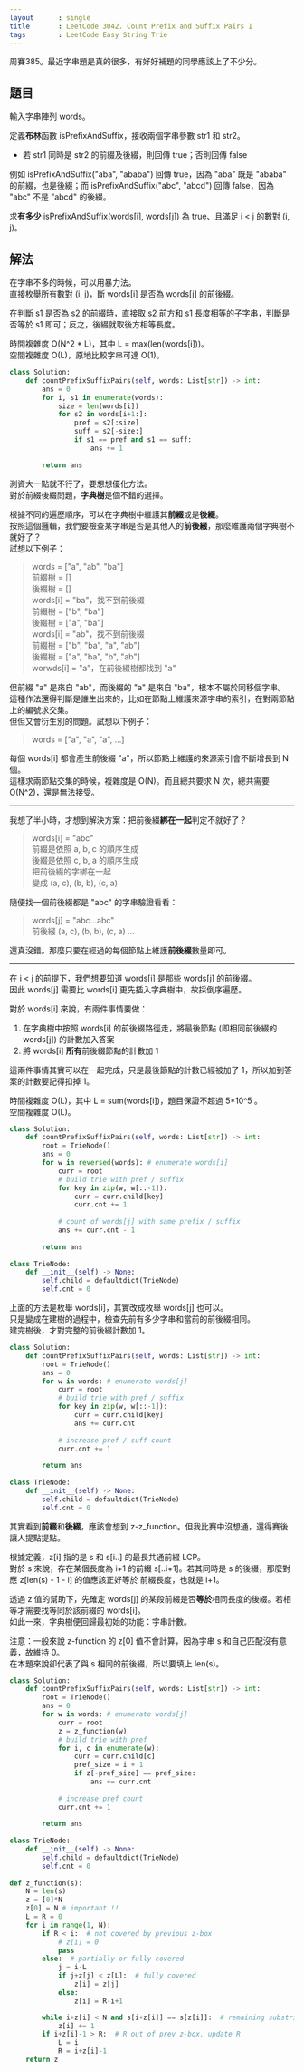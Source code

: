```yaml
---
layout      : single
title       : LeetCode 3042. Count Prefix and Suffix Pairs I
tags        : LeetCode Easy String Trie
---
```

周賽385。最近字串題是真的很多，有好好補題的同學應該上了不少分。  

## 題目

輸入字串陣列 words。  

定義**布林**函數 isPrefixAndSuffix，接收兩個字串參數 str1 和 str2。  

- 若 str1 同時是 str2 的前綴及後綴，則回傳 true；否則回傳 false  

例如 isPrefixAndSuffix("aba", "ababa") 回傳 true，因為 "aba" 既是 "ababa" 的前綴，也是後綴；而 isPrefixAndSuffix("abc", "abcd") 回傳 false，因為 "abc" 不是 "abcd" 的後綴。  

求**有多少** isPrefixAndSuffix(words[i], words[j]) 為 true、且滿足 i < j 的數對 (i, j)。  

## 解法

在字串不多的時候，可以用暴力法。  
直接枚舉所有數對 (i, j)，斷 words[i] 是否為 words[j] 的前後綴。  

在判斷 s1 是否為 s2 的前綴時，直接取 s2 前方和 s1 長度相等的子字串，判斷是否等於 s1 即可；反之，後綴就取後方相等長度。  

時間複雜度 O(N^2 \* L)，其中 L = max(len(words[i]))。  
空間複雜度 O(L)，原地比較字串可達 O(1)。  

```python
class Solution:
    def countPrefixSuffixPairs(self, words: List[str]) -> int:
        ans = 0
        for i, s1 in enumerate(words):
            size = len(words[i])
            for s2 in words[i+1:]:
                pref = s2[:size]
                suff = s2[-size:]
                if s1 == pref and s1 == suff:
                    ans += 1
                    
        return ans
```

測資大一點就不行了，要想想優化方法。  
對於前綴後綴問題，**字典樹**是個不錯的選擇。  

根據不同的遍歷順序，可以在字典樹中維護其**前綴**或是**後綴**。  
按照這個邏輯，我們要檢查某字串是否是其他人的**前後綴**，那麼維護兩個字典樹不就好了？  
試想以下例子：  
> words = ["a", "ab", "ba"]  
> 前綴樹 = []  
> 後綴樹 = []  
> words[i] = "ba"，找不到前後綴  
> 前綴樹 = ["b", "ba"]  
> 後綴樹 = ["a", "ba"]  
> words[i] = "ab"，找不到前後綴  
> 前綴樹 = ["b", "ba", "a", "ab"]  
> 後綴樹 = ["a", "ba", "b", "ab"]  
> worwds[i] = "a"，在前後綴樹都找到 "a"  

但前綴 "a" 是來自 "ab"，而後綴的 "a" 是來自 "ba"，根本不屬於同移個字串。  
這種作法還得判斷是誰生出來的，比如在節點上維護來源字串的索引，在對兩節點上的編號求交集。  
但但又會衍生別的問題。試想以下例子：  
> words = ["a", "a", "a", ...]  

每個 words[i] 都會產生前後綴 "a"，所以節點上維護的來源索引會不斷增長到 N 個。  
這樣求兩節點交集的時候，複雜度是 O(N)。而且總共要求 N 次，總共需要 O(N^2)，還是無法接受。  

---

我想了半小時，才想到解決方案：把前後綴**綁在一起**判定不就好了？  
> words[i] = "abc"  
> 前綴是依照 a, b, c 的順序生成  
> 後綴是依照 c, b, a 的順序生成  
> 把前後綴的字綁在一起  
> 變成 (a, c), (b, b), (c, a)  

隨便找一個前後綴都是 "abc" 的字串驗證看看：  
> words[j] = "abc...abc"  
> 前後綴 (a, c), (b, b), (c, a) ...

還真沒錯。那麼只要在經過的每個節點上維護**前後綴**數量即可。  

---

在 i < j 的前提下，我們想要知道 words[i] 是那些 words[j] 的前後綴。  
因此 words[j] 需要比 words[i] 更先插入字典樹中，故採倒序遍歷。  

對於 words[i] 來說，有兩件事情要做：  

1. 在字典樹中按照 words[i] 的前後綴路徑走，將最後節點 (即相同前後綴的 words[j]) 的計數加入答案  
2. 將 words[i] **所有**前後綴節點的計數加 1  

這兩件事情其實可以在一起完成，只是最後節點的計數已經被加了 1，所以加到答案的計數要記得扣掉 1。  

時間複雜度 O(L)，其中 L = sum(words[i])，題目保證不超過 5\*10^5 。  
空間複雜度 O(L)。  

```python
class Solution:
    def countPrefixSuffixPairs(self, words: List[str]) -> int:
        root = TrieNode()
        ans = 0
        for w in reversed(words): # enumerate words[i]
            curr = root
            # build trie with pref / suffix
            for key in zip(w, w[::-1]):
                curr = curr.child[key]
                curr.cnt += 1
                
            # count of words[j] with same prefix / suffix
            ans += curr.cnt - 1
            
        return ans
        
class TrieNode:
    def __init__(self) -> None:
        self.child = defaultdict(TrieNode)
        self.cnt = 0

```

上面的方法是枚舉 words[i]，其實改成枚舉 words[j] 也可以。  
只是變成在建樹的過程中，檢查先前有多少字串和當前的前後綴相同。  
建完樹後，才對完整的前後綴計數加 1。  

```python
class Solution:
    def countPrefixSuffixPairs(self, words: List[str]) -> int:
        root = TrieNode()
        ans = 0
        for w in words: # enumerate words[j]
            curr = root
            # build trie with pref / suffix
            for key in zip(w, w[::-1]):
                curr = curr.child[key]
                ans += curr.cnt
                
            # increase pref / suff count 
            curr.cnt += 1
            
        return ans
        
class TrieNode:
    def __init__(self) -> None:
        self.child = defaultdict(TrieNode)
        self.cnt = 0
```

其實看到**前綴**和**後綴**，應該會想到 z-z_function。但我比賽中沒想通，還得賽後讓人提點提點。  

根據定義，z[i] 指的是 s 和 s[i..] 的最長共通前綴 LCP。  
對於 s 來說，存在某個長度為 i+1 的前綴 s[..i+1]。若其同時是 s 的後綴，那麼對應 z[len(s) - 1 - i] 的值應該正好等於 前綴長度，也就是 i+1。  

透過 z 值的幫助下，先確定 words[j] 的某段前綴是否**等於**相同長度的後綴。若相等才需要找等同於該前綴的 words[i]。  
如此一來，字典樹便回歸最初始的功能：字串計數。  

注意：一般來說 z-function 的 z[0] 值不會計算，因為字串 s 和自己匹配沒有意義，故維持 0。  
在本題來說卻代表了與 s 相同的前後綴，所以要填上 len(s)。

```python
class Solution:
    def countPrefixSuffixPairs(self, words: List[str]) -> int:
        root = TrieNode()
        ans = 0
        for w in words: # enumerate words[j]
            curr = root
            z = z_function(w)
            # build trie with pref
            for i, c in enumerate(w):
                curr = curr.child[c]
                pref_size = i + 1
                if z[-pref_size] == pref_size:
                    ans += curr.cnt
                
            # increase pref count 
            curr.cnt += 1
            
        return ans
        
class TrieNode:
    def __init__(self) -> None:
        self.child = defaultdict(TrieNode)
        self.cnt = 0
        
def z_function(s):
    N = len(s)
    z = [0]*N
    z[0] = N # important !!
    L = R = 0
    for i in range(1, N):
        if R < i:  # not covered by previous z-box
            # z[i] = 0
            pass
        else:  # partially or fully covered
            j = i-L
            if j+z[j] < z[L]:  # fully covered
                z[i] = z[j]
            else:
                z[i] = R-i+1

        while i+z[i] < N and s[i+z[i]] == s[z[i]]:  # remaining substring
            z[i] += 1
        if i+z[i]-1 > R:  # R out of prev z-box, update R
            L = i
            R = i+z[i]-1
    return z
```
